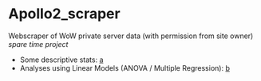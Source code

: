 # Apollo2_scraper
Webscraper of WoW private server data (with permission from site owner)
*spare time project*

- Some descriptive stats:
[a](ApolloPy_R.md)
- Analyses using Linear Models (ANOVA / Multiple Regression):
[b](ApolloPy_R_Anova.md)
